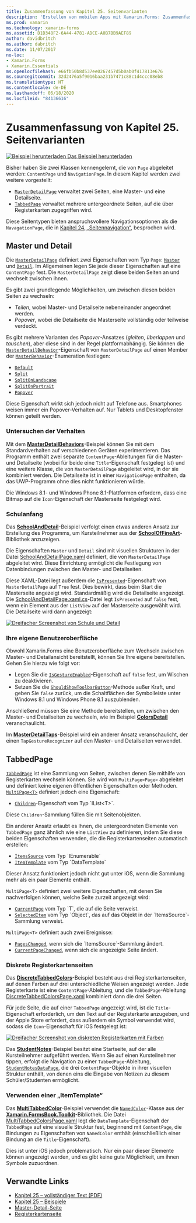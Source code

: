 ```yaml
---
title: Zusammenfassung von Kapitel 25. Seitenvarianten
description: 'Erstellen von mobilen Apps mit Xamarin.Forms: Zusammenfassung von Kapitel 25. Seitenvarianten'
ms.prod: xamarin
ms.technology: xamarin-forms
ms.assetid: D1D348F2-6A44-4781-ADCE-A0B7BB9AEF89
author: davidbritch
ms.author: dabritch
ms.date: 11/07/2017
no-loc:
- Xamarin.Forms
- Xamarin.Essentials
ms.openlocfilehash: e66fb50b8d537ee0267457d5b0ab0f417813e676
ms.sourcegitcommit: 32d2476a5f9016baa231b7471c88c1d4ccc08eb8
ms.translationtype: HT
ms.contentlocale: de-DE
ms.lasthandoff: 06/18/2020
ms.locfileid: "84136616"
---
```

# <a name="summary-of-chapter-25-page-varieties"></a>Zusammenfassung von Kapitel 25. Seitenvarianten

[![Beispiel herunterladen](~/media/shared/download.png) Das Beispiel herunterladen](https://github.com/xamarin/xamarin-forms-book-samples/tree/master/Chapter25)

Bisher haben Sie zwei Klassen kennengelernt, die von `Page` abgeleitet werden: `ContentPage` und `NavigationPage`. In diesem Kapitel werden zwei weitere vorgestellt:

- [`MasterDetailPage`](xref:Xamarin.Forms.MasterDetailPage) verwaltet zwei Seiten, eine Master- und eine Detailseite.
- [`TabbedPage`](xref:Xamarin.Forms.TabbedPage) verwaltet mehrere untergeordnete Seiten, auf die über Registerkarten zugegriffen wird.

Diese Seitentypen bieten anspruchsvollere Navigationsoptionen als die `NavagationPage`, die in [Kapitel 24, „Seitennavigation“](~/xamarin-forms/creating-mobile-apps-xamarin-forms/summaries/chapter24.md), besprochen wird.

## <a name="master-and-detail"></a>Master und Detail

Die [`MasterDetailPage`](xref:Xamarin.Forms.MasterDetailPage) definiert zwei Eigenschaften vom Typ `Page`: [`Master`](xref:Xamarin.Forms.MasterDetailPage.Master) und [`Detail`](xref:Xamarin.Forms.MasterDetailPage.Detail). Im Allgemeinen legen Sie jede dieser Eigenschaften auf eine `ContentPage` fest. Die `MasterDetailPage` zeigt diese beiden Seiten an und wechselt zwischen ihnen.

Es gibt zwei grundlegende Möglichkeiten, um zwischen diesen beiden Seiten zu wechseln:

- *Teilen*, wobei Master- und Detailseite nebeneinander angeordnet werden.
- *Popover*, wobei die Detailseite die Masterseite vollständig oder teilweise verdeckt.

Es gibt mehrere Varianten des *Popover*-Ansatzes (*gleiten*, *überlappen* und *tauschen*), aber diese sind in der Regel plattformabhängig. Sie können die [`MasterDetailBehavior`](xref:Xamarin.Forms.MasterDetailPage.MasterBehavior)-Eigenschaft von `MasterDetailPage` auf einen Member der [`MasterBehavior`](xref:Xamarin.Forms.MasterBehavior)-Enumeration festlegen:

- [`Default`](xref:Xamarin.Forms.MasterBehavior.Default)
- [`Split`](xref:Xamarin.Forms.MasterBehavior.Split)
- [`SplitOnLandscape`](xref:Xamarin.Forms.MasterBehavior.SplitOnLandscape)
- [`SplitOnPortrait`](xref:Xamarin.Forms.MasterBehavior.SplitOnPortrait)
- [`Popover`](xref:Xamarin.Forms.MasterBehavior.Popover)

Diese Eigenschaft wirkt sich jedoch nicht auf Telefone aus. Smartphones weisen immer ein Popover-Verhalten auf. Nur Tablets und Desktopfenster können geteilt werden.

### <a name="exploring-the-behaviors"></a>Untersuchen der Verhalten

Mit dem [**MasterDetailBehaviors**](https://github.com/xamarin/xamarin-forms-book-samples/tree/master/Chapter25/MasterDetailBehaviors)-Beispiel können Sie mit dem Standardverhalten auf verschiedenen Geräten experimentieren. Das Programm enthält zwei separate `ContentPage`-Ableitungen für die Master- und Detailseite (wobei für beide eine `Title`-Eigenschaft festgelegt ist) und eine weitere Klasse, die von `MasterDetailPage` abgeleitet wird, in der sie kombiniert werden. Die Detailseite ist in einer `NavigationPage` enthalten, da das UWP-Programm ohne dies nicht funktionieren würde.

Die Windows 8.1- und Windows Phone 8.1-Plattformen erfordern, dass eine Bitmap auf die `Icon`-Eigenschaft der Masterseite festgelegt wird.

### <a name="back-to-school"></a>Schulanfang

Das [**SchoolAndDetail**](https://github.com/xamarin/xamarin-forms-book-samples/tree/master/Chapter25/SchoolAndDetail)-Beispiel verfolgt einen etwas anderen Ansatz zur Erstellung des Programms, um Kursteilnehmer aus der [**SchoolOfFineArt**](https://github.com/xamarin/xamarin-forms-book-samples/tree/master/Libraries/SchoolOfFineArt)-Bibliothek anzuzeigen.

Die Eigenschaften `Master` und `Detail` sind mit visuellen Strukturen in der Datei [SchoolAndDetailPage.xaml](https://github.com/xamarin/xamarin-forms-book-samples/blob/master/Chapter25/SchoolAndDetail/SchoolAndDetail/SchoolAndDetail/SchoolAndDetailPage.xaml) definiert, die von `MasterDetailPage` abgeleitet wird. Diese Einrichtung ermöglicht die Festlegung von Datenbindungen zwischen den Master- und Detailseiten.

Diese XAML-Datei legt außerdem die [`IsPresented`](xref:Xamarin.Forms.MasterDetailPage.IsPresented)-Eigenschaft von `MasterDetailPage` auf `True` fest. Dies bewirkt, dass beim Start die Masterseite angezeigt wird. Standardmäßig wird die Detailseite angezeigt. Die [SchoolAndDetailPage.xaml.cs](https://github.com/xamarin/xamarin-forms-book-samples/blob/master/Chapter25/SchoolAndDetail/SchoolAndDetail/SchoolAndDetail/SchoolAndDetailPage.xaml.cs)-Datei legt `IsPresented` auf `false` fest, wenn ein Element aus der `ListView` auf der Masterseite ausgewählt wird. Die Detailseite wird dann angezeigt:

[![Dreifacher Screenshot von Schule und Detail](images/ch25fg09-small.png "Detailseite von einer MasterDetailPage")](images/ch25fg09-large.png#lightbox "Detailseite von einer MasterDetailPage")

### <a name="your-own-user-interface"></a>Ihre eigene Benutzeroberfläche

Obwohl Xamarin.Forms eine Benutzeroberfläche zum Wechseln zwischen Master- und Detailansicht bereitstellt, können Sie Ihre eigene bereitstellen. Gehen Sie hierzu wie folgt vor:

- Legen Sie die [`IsGestureEnabled`](xref:Xamarin.Forms.MasterDetailPage.IsGestureEnabled)-Eigenschaft auf `false` fest, um Wischen zu deaktivieren.
- Setzen Sie die [`ShouldShowToolbarButton`](xref:Xamarin.Forms.MasterDetailPage.ShouldShowToolbarButton)-Methode außer Kraft, und geben Sie `false` zurück, um die Schaltflächen der Symbolleiste unter Windows 8.1 und Windows Phone 8.1 auszublenden.

Anschließend müssen Sie eine Methode bereitstellen, um zwischen den Master- und Detailseiten zu wechseln, wie im Beispiel [**ColorsDetail**](https://github.com/xamarin/xamarin-forms-book-samples/tree/master/Chapter25/ColorsDetails) veranschaulicht.

Im [**MasterDetailTaps**](https://github.com/xamarin/xamarin-forms-book-samples/tree/master/Chapter25/MasterDetailTaps)-Beispiel wird ein anderer Ansatz veranschaulicht, der einen `TapGestureRecognizer` auf den Master- und Detailseiten verwendet.

## <a name="tabbedpage"></a>TabbedPage

[`TabbedPage`](xref:Xamarin.Forms.TabbedPage) ist eine Sammlung von Seiten, zwischen denen Sie mithilfe von Registerkarten wechseln können. Sie wird von `MultiPage<Page>` abgeleitet und definiert keine eigenen öffentlichen Eigenschaften oder Methoden. [`MultiPage<T>`](xref:Xamarin.Forms.MultiPage`1) definiert jedoch eine Eigenschaft:

- [`Children`](xref:Xamarin.Forms.MultiPage`1.Children)-Eigenschaft vom Typ `IList<T>`.

Diese `Children`-Sammlung füllen Sie mit Seitenobjekten.

Ein anderer Ansatz erlaubt es Ihnen, die untergeordneten Elemente von `TabbedPage` ganz ähnlich wie eine `ListView` zu definieren, indem Sie diese beiden Eigenschaften verwenden, die die Registerkartenseiten automatisch erstellen:

- [`ItemsSource`](xref:Xamarin.Forms.MultiPage`1.ItemsSource) vom Typ `IEnumerable`
- [`ItemTemplate`](xref:Xamarin.Forms.MultiPage`1.ItemTemplate) vom Typ `DataTemplate`

Dieser Ansatz funktioniert jedoch nicht gut unter iOS, wenn die Sammlung mehr als ein paar Elemente enthält.

`MultiPage<T>` definiert zwei weitere Eigenschaften, mit denen Sie nachverfolgen können, welche Seite zurzeit angezeigt wird:

- [`CurrentPage`](xref:Xamarin.Forms.MultiPage`1.CurrentPage) vom Typ `T`, die auf die Seite verweist.
- [`SelectedItem`](xref:Xamarin.Forms.MultiPage`1.SelectedItem) vom Typ `Object`, das auf das Objekt in der `ItemsSource`-Sammlung verweist.

`MultiPage<T>` definiert auch zwei Ereignisse:

- [`PagesChanged`](xref:Xamarin.Forms.MultiPage`1.PagesChanged), wenn sich die `ItemsSource`-Sammlung ändert.
- [`CurrentPageChanged`](xref:Xamarin.Forms.MultiPage`1.CurrentPageChanged), wenn sich die angezeigte Seite ändert.

### <a name="discrete-tab-pages"></a>Diskrete Registerkartenseiten

Das [**DiscreteTabbedColors**](https://github.com/xamarin/xamarin-forms-book-samples/tree/master/Chapter25/DiscreteTabbedColors)-Beispiel besteht aus drei Registerkartenseiten, auf denen Farben auf drei unterschiedliche Weisen angezeigt werden. Jede Registerkarte ist eine `ContentPage`-Ableitung, und die `TabbedPage`-Ableitung [DiscreteTabbedColorsPage.xaml](https://github.com/xamarin/xamarin-forms-book-samples/blob/master/Chapter25/DiscreteTabbedColors/DiscreteTabbedColors/DiscreteTabbedColors/DiscreteTabbedColorsPage.xaml) kombiniert dann die drei Seiten.

Für jede Seite, die auf einer `TabbedPage` angezeigt wird, ist die `Title`-Eigenschaft erforderlich, um den Text auf der Registerkarte anzugeben, und der Apple Store erfordert, dass außerdem ein Symbol verwendet wird, sodass die `Icon`-Eigenschaft für iOS festgelegt ist:

[![Dreifacher Screenshot von diskreten Registerkarten mit Farben](images/ch25fg13-small.png "TabbedPage")](images/ch25fg13-large.png#lightbox "TabbedPage")

Das [**StudentNotes**](https://github.com/xamarin/xamarin-forms-book-samples/tree/master/Chapter25/StudentNotes)-Beispiel besitzt eine Startseite, auf der alle Kursteilnehmer aufgeführt werden. Wenn Sie auf einen Kursteilnehmer tippen, erfolgt die Navigation zu einer `TabbedPage`-Ableitung, [`StudentNotesDataPage`](https://github.com/xamarin/xamarin-forms-book-samples/blob/master/Chapter25/StudentNotes/StudentNotes/StudentNotes/StudentNotesDataPage.xaml), die drei `ContentPage`-Objekte in ihrer visuellen Struktur enthält, von denen eins die Eingabe von Notizen zu diesem Schüler/Studenten ermöglicht.

### <a name="using-an-itemtemplate"></a>Verwenden einer „ItemTemplate“

Das [**MultiTabbedColor**](https://github.com/xamarin/xamarin-forms-book-samples/tree/master/Chapter25/MultiTabbedColors)-Beispiel verwendet die [`NamedColor`](https://github.com/xamarin/xamarin-forms-book-samples/blob/master/Libraries/Xamarin.FormsBook.Toolkit/Xamarin.FormsBook.Toolkit/NamedColor.cs)-Klasse aus der [**Xamarin.FormsBook.Toolkit**](https://github.com/xamarin/xamarin-forms-book-samples/tree/master/Libraries/Xamarin.FormsBook.Toolkit)-Bibliothek. Die Datei [MultiTabbedColorsPage.xaml](https://github.com/xamarin/xamarin-forms-book-samples/blob/master/Chapter25/MultiTabbedColors/MultiTabbedColors/MultiTabbedColors/MultiTabbedColorsPage.xaml) legt die `DataTemplate`-Eigenschaft der `TabbedPage` auf eine visuelle Struktur fest, beginnend mit `ContentPage`, die Bindungen zu Eigenschaften von `NamedColor` enthält (einschließlich einer Bindung an die `Title`-Eigenschaft).

Dies ist unter iOS jedoch problematisch. Nur ein paar dieser Elemente können angezeigt werden, und es gibt keine gute Möglichkeit, um ihnen Symbole zuzuordnen.

## <a name="related-links"></a>Verwandte Links

- [Kapitel 25 – vollständiger Text (PDF)](https://download.xamarin.com/developer/xamarin-forms-book/XamarinFormsBook-Ch25-Apr2016.pdf)
- [Kapitel 25 – Beispiele](https://github.com/xamarin/xamarin-forms-book-samples/tree/master/Chapter25)
- [Master-Detail-Seite](~/xamarin-forms/app-fundamentals/navigation/master-detail-page.md)
- [Registerkartenseite](~/xamarin-forms/app-fundamentals/navigation/tabbed-page.md)

